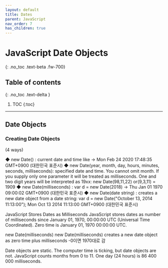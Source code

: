 ```yaml
---
layout: default
title: Dates
parent: JavaScript
nav_order: 7
has_children: true
---
```


# JavaScript Date Objects
{: .no_toc .text-beta .fw-700}

## Table of contents
{: .no_toc .text-delta }

1. TOC
{:toc}

---

## Date Objects

### Creating Date Objects 

(4 ways)

◆ new Date() : current date and time like -> Mon Feb 24 2020 17:48:35 GMT+0900 (대한민국 표준시)
◆ new Date(year, month, day, hours, minutes, seconds, milliseconds): specified date and time.
	You cannot omit month. If you supply only one parameter it will be treated as milliseconds.
	One and two digit years will be interpreted as 19xx: new Date(98,11,22) or(9,3,11) = 1909
◆ new Date(milliseconds) : var d = new Date(2018) -> Thu Jan 01 1970 09:00:02 GMT+0900 (대한민국 표준시)
◆ new Date(date string) : creates a new date object from a date string:
	var d = new Date("October 13, 2014 11:13:00");
	Mon Oct 13 2014 11:13:00 GMT+0900 (대한민국 표준시)

JavaScript Stores Dates as Milliseconds
JavaScript stores dates as number of milliseconds since January 01, 1970, 00:00:00 UTC (Universal Time Coordinated).
Zero time is January 01, 1970 00:00:00 UTC.

new Date(milliseconds)
new Date(milliseconds) creates a new date object as zero time plus milliseconds
-0이면 1970대로 감

Date objects are static. The computer time is ticking, but date objects are not.
JavaScript counts months from 0 to 11.
One day (24 hours) is 86 400 000 milliseconds.



